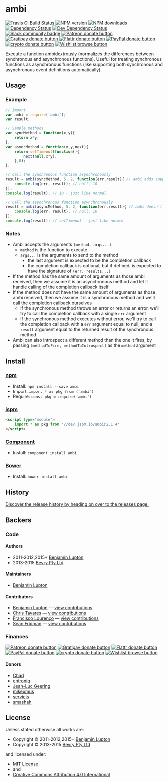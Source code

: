 <!-- TITLE/ -->

# ambi

<!-- /TITLE -->

<!-- BADGES/ -->

<span class="badge-travisci"><a href="http://travis-ci.org/bevry/ambi" title="Check this project's build status on TravisCI"><img src="https://img.shields.io/travis/bevry/ambi/master.svg" alt="Travis CI Build Status" /></a></span>
<span class="badge-npmversion"><a href="https://npmjs.org/package/ambi" title="View this project on NPM"><img src="https://img.shields.io/npm/v/ambi.svg" alt="NPM version" /></a></span>
<span class="badge-npmdownloads"><a href="https://npmjs.org/package/ambi" title="View this project on NPM"><img src="https://img.shields.io/npm/dm/ambi.svg" alt="NPM downloads" /></a></span>
<span class="badge-daviddm"><a href="https://david-dm.org/bevry/ambi" title="View the status of this project's dependencies on DavidDM"><img src="https://img.shields.io/david/bevry/ambi.svg" alt="Dependency Status" /></a></span>
<span class="badge-daviddmdev"><a href="https://david-dm.org/bevry/ambi#info=devDependencies" title="View the status of this project's development dependencies on DavidDM"><img src="https://img.shields.io/david/dev/bevry/ambi.svg" alt="Dev Dependency Status" /></a></span>
<br class="badge-separator" />
<span class="badge-slackin"><a href="https://slack.bevry.me" title="Join this project's community on Slack"><img src="https://slack.bevry.me/badge.svg" alt="Slack community badge" /></a></span>
<span class="badge-patreon"><a href="https://patreon.com/bevry" title="Donate to this project using Patreon"><img src="https://img.shields.io/badge/patreon-donate-yellow.svg" alt="Patreon donate button" /></a></span>
<span class="badge-gratipay"><a href="https://gratipay.com/bevry" title="Donate weekly to this project using Gratipay"><img src="https://img.shields.io/badge/gratipay-donate-yellow.svg" alt="Gratipay donate button" /></a></span>
<span class="badge-flattr"><a href="https://flattr.com/thing/344188/balupton-on-Flattr" title="Donate to this project using Flattr"><img src="https://img.shields.io/badge/flattr-donate-yellow.svg" alt="Flattr donate button" /></a></span>
<span class="badge-paypal"><a href="https://www.paypal.com/cgi-bin/webscr?cmd=_s-xclick&amp;hosted_button_id=QB8GQPZAH84N6" title="Donate to this project using Paypal"><img src="https://img.shields.io/badge/paypal-donate-yellow.svg" alt="PayPal donate button" /></a></span>
<span class="badge-bitcoin"><a href="https://bevry.me/bitcoin" title="Donate to this project using Cryptocurrency"><img src="https://img.shields.io/badge/crypto-donate-yellow.svg" alt="crypto donate button" /></a></span>
<span class="badge-wishlist"><a href="https://bevry.me/wishlist" title="Buy an item on our wishlist for us"><img src="https://img.shields.io/badge/wishlist-donate-yellow.svg" alt="Wishlist browse button" /></a></span>

<!-- /BADGES -->

<!-- DESCRIPTION/ -->

Execute a function ambidextrously (normalizes the differences between synchronous and asynchronous functions). Useful for treating synchronous functions as asynchronous functions (like supporting both synchronous and asynchronous event definitions automatically).

<!-- /DESCRIPTION -->


## Usage

### Example

``` javascript
// Import
var ambi = require('ambi');
var result;

// Sample methods
var syncMethod = function(x,y){
	return x*y;
};
var asyncMethod = function(x,y,next){
	return setTimeout(function(){
		next(null,x*y);
	},0);
};

// Call the synchronous function asynchronously
result = ambi(syncMethod, 5, 2, function(err,result){ // ambi adds support for this asynchronous callback automatically
	console.log(err, result); // null, 10
});
console.log(result); // 10 - just like normal

// Call the asynchronous function asynchronously
result = ambi(asyncMethod, 5, 2, function(err,result){ // ambi doesn't do anything special here
	console.log(err, result); // null, 10
});
console.log(result); // setTimeout - just like normal
```

### Notes

- Ambi accepts the arguments `(method, args...)`
	- `method` is the function to execute
	- `args...` is the arguments to send to the method
		- the last argument is expected to be the completion callback
		- the completion callback is optional, but if defined, is expected to have the signature of `(err, results...)`
- If the method has the same amount of arguments as those ambi received, then we assume it is an asynchronous method and let it handle calling of the completion callback itself
- If the method does not have the same amount of arguments as those ambi received, then we assume it is a synchronous method and we'll call the completion callback ourselves
	- If the synchronous method throws an error or returns an error, we'll try to call the completion callback with a single `err` argument
	- If the synchronous method executes without error, we'll try to call the completion callback with a `err` argument equal to null, and a `result` argument equal to the returned result of the synchronous method
- Ambi can also introspect a different method than the one it fires, by passing `[methodToFire, methodToIntrospect]` as the `method` argument



<!-- INSTALL/ -->

## Install

### [npm](https://npmjs.com "npm is a package manager for javascript")

-   Install: `npm install --save ambi`
-   Import: `import * as pkg from ('ambi')`
-   Require: `const pkg = require('ambi')`

### [jspm](https://jspm.io "Native ES Modules CDN")

``` html
<script type="module">
    import * as pkg from '//dev.jspm.io/ambi@2.1.4'
</script>
```
### [Component](https://github.com/componentjs/component "Frontend package manager and build tool for modular web applications")

-   Install: `component install ambi`

### [Bower](https://bower.io "A package manager for the web")

-   Install: `bower install ambi`

<!-- /INSTALL -->

<!-- HISTORY/ -->

## History

[Discover the release history by heading on over to the releases page.](https://github.com/bevry/ambi/releases)

<!-- /HISTORY -->

<!-- BACKERS/ -->

## Backers

### Code



#### Authors

-   2011-2012,2015+ [Benjamin Lupton](https://balupton.com)
-   2013-2015 [Bevry Pty Ltd](https://bevry.me)

#### Maintainers

-   [Benjamin Lupton](https://github.com/balupton)

#### Contributors

-   [Benjamin Lupton](https://github.com/balupton) — [view contributions](https://github.com/bevry/ambi/commits?author=balupton "View the GitHub contributions of Benjamin Lupton on repository bevry/ambi")
-   [Chris Tavares](https://github.com/christav) — [view contributions](https://github.com/bevry/ambi/commits?author=christav "View the GitHub contributions of Chris Tavares on repository bevry/ambi")
-   [Francisco Lourenço](https://github.com/aristidesfl) — [view contributions](https://github.com/bevry/ambi/commits?author=aristidesfl "View the GitHub contributions of Francisco Lourenço on repository bevry/ambi")
-   [Sean Fridman](https://github.com/sfrdmn) — [view contributions](https://github.com/bevry/ambi/commits?author=sfrdmn "View the GitHub contributions of Sean Fridman on repository bevry/ambi")

### Finances

<span class="badge-patreon"><a href="https://patreon.com/bevry" title="Donate to this project using Patreon"><img src="https://img.shields.io/badge/patreon-donate-yellow.svg" alt="Patreon donate button" /></a></span>
<span class="badge-gratipay"><a href="https://gratipay.com/bevry" title="Donate weekly to this project using Gratipay"><img src="https://img.shields.io/badge/gratipay-donate-yellow.svg" alt="Gratipay donate button" /></a></span>
<span class="badge-flattr"><a href="https://flattr.com/thing/344188/balupton-on-Flattr" title="Donate to this project using Flattr"><img src="https://img.shields.io/badge/flattr-donate-yellow.svg" alt="Flattr donate button" /></a></span>
<span class="badge-paypal"><a href="https://www.paypal.com/cgi-bin/webscr?cmd=_s-xclick&amp;hosted_button_id=QB8GQPZAH84N6" title="Donate to this project using Paypal"><img src="https://img.shields.io/badge/paypal-donate-yellow.svg" alt="PayPal donate button" /></a></span>
<span class="badge-bitcoin"><a href="https://bevry.me/bitcoin" title="Donate to this project using Cryptocurrency"><img src="https://img.shields.io/badge/crypto-donate-yellow.svg" alt="crypto donate button" /></a></span>
<span class="badge-wishlist"><a href="https://bevry.me/wishlist" title="Buy an item on our wishlist for us"><img src="https://img.shields.io/badge/wishlist-donate-yellow.svg" alt="Wishlist browse button" /></a></span>

#### Donors

-   [Chad](https://opencollective.com/chad8)
-   [entroniq](https://gitlab.com/entroniq)
-   [Jean-Luc Geering](https://github.com/jlgeering)
-   [mikeumus](https://bevry.me)
-   [serviejs](https://github.com/serviejs)
-   [smashah](https://github.com/smashah)

<!-- /BACKERS -->

<!-- LICENSE/ -->

## License

Unless stated otherwise all works are:

-   Copyright &copy; 2011-2012,2015+ [Benjamin Lupton](https://balupton.com)
-   Copyright &copy; 2013-2015 [Bevry Pty Ltd](https://bevry.me)

and licensed under:

-   [MIT License](http://spdx.org/licenses/MIT.html)
-   and
-   [Creative Commons Attribution 4.0 International](http://spdx.org/licenses/CC-BY-4.0.html)

<!-- /LICENSE -->

